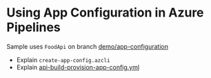 # Using App Configuration in Azure Pipelines

Sample uses `FoodApi` on branch [demo/app-configuration](https://github.com/arambazamba/food-app/tree/demo/app-configuration/)

- Explain `create-app-config.azcli`
- Explain [api-build-provision-app-config.yml](https://github.com/arambazamba/food-app/blob/demo/app-configuration/az-pipelines/api-build-provision-app-config.yml)